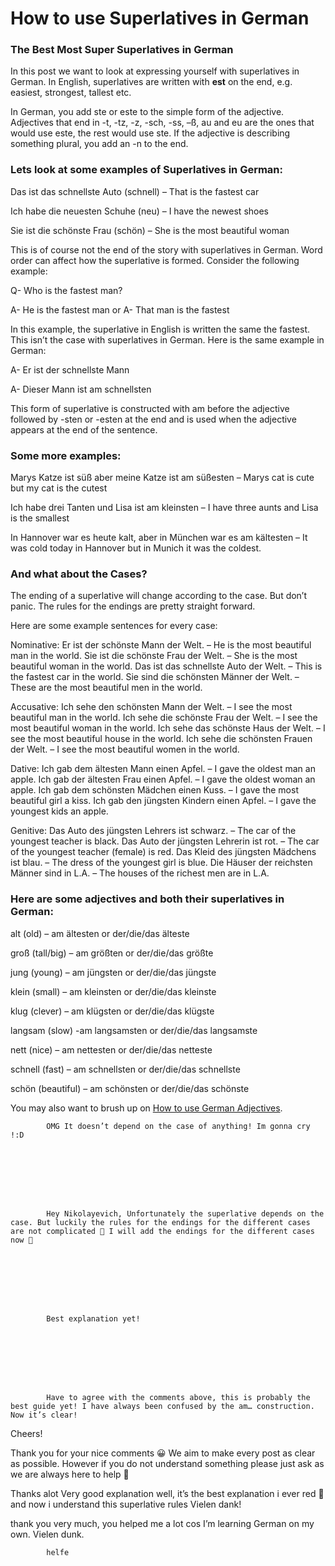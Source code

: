 # How to use Superlatives in German

### [](http://www.jabbalab.com/blog/wp-content/uploads/2010/09/superlatives.jpg)The Best Most Super Superlatives in German

In this post we want to look at expressing yourself with superlatives in German. In English, superlatives are written with **est** on the end, e.g. easiest, strongest, tallest etc.

In German, you add ste or este to the simple form of the adjective. Adjectives that end in -t, -tz, -z, -sch, -ss, –ß, au and eu are the ones that would use este, the rest would use ste. If the adjective is describing something plural, you add an -n to the end.

### Lets look at some examples of Superlatives in German:

Das ist das schnellste Auto (schnell) – That is the fastest car

Ich habe die neuesten Schuhe (neu) – I have the newest shoes

Sie ist die schönste Frau (schön) – She is the most beautiful woman

This is of course not the end of the story with superlatives in German. Word order can affect how the superlative is formed. Consider the following example:

Q- Who is the fastest man?

A- He is the fastest man or
A- That man is the fastest

In this example, the superlative in English is written the same the fastest. This isn’t the case with superlatives in German. Here is the same example in German:

A- Er ist der schnellste Mann

A- Dieser Mann ist am schnellsten

This form of superlative is constructed with am before the adjective followed by -sten or -esten at the end and is used when the adjective appears at the end of the sentence.

### Some more examples:

Marys Katze ist süß aber meine Katze ist am süßesten – Marys cat is cute but my cat is the cutest

Ich habe drei Tanten und Lisa ist am kleinsten – I have three aunts and Lisa is the smallest

In Hannover war es heute kalt, aber in München war es am kältesten – It was cold today in Hannover but in Munich it was the coldest.

### And what about the Cases?

The ending of a superlative will change according to the case. But don’t panic. The rules for the endings are pretty straight forward.

Here are some example sentences for every case:

Nominative:
Er ist der schönste Mann der Welt. – He is the most beautiful man in the world.
Sie ist die schönste Frau der Welt. – She is the most beautiful woman in the world.
Das ist das schnellste Auto der Welt. – This is the fastest car in the world.
Sie sind die schönsten Männer der Welt. – These are the most beautiful men in the world.

Accusative: 
Ich sehe den schönsten Mann der Welt. – I see the most beautiful man in the world.
Ich sehe die schönste Frau der Welt. – I see the most beautiful woman in the world.
Ich sehe das schönste Haus der Welt. – I see the most beautiful house in the world.
Ich sehe die schönsten Frauen der Welt. – I see the most beautiful women in the world.

Dative:
Ich gab dem ältesten Mann einen Apfel. – I gave the oldest man an apple.
Ich gab der ältesten Frau einen Apfel. – I gave the oldest woman an apple.
Ich gab dem schönsten Mädchen einen Kuss. – I gave the most beautiful girl a kiss.
Ich gab den jüngsten Kindern einen Apfel. – I gave the youngest kids an apple.

Genitive:
Das Auto des jüngsten Lehrers ist schwarz. – The car of the youngest teacher is black.
Das Auto der jüngsten Lehrerin ist rot. – The car of the youngest teacher (female) is red.
Das Kleid des jüngsten Mädchens ist blau. – The dress of the youngest girl is blue.
Die Häuser der reichsten Männer sind in L.A. – The houses of the richest men are in L.A.

### Here are some adjectives and both their superlatives in German:

alt (old) – am ältesten or der/die/das älteste

groß (tall/big) – am größten or der/die/das größte

jung (young) – am jüngsten or der/die/das jüngste

klein (small) – am kleinsten or der/die/das kleinste

klug (clever) – am klügsten or der/die/das klügste

langsam (slow) -am langsamsten or der/die/das langsamste

nett (nice) – am nettesten or der/die/das netteste

schnell (fast) – am schnellsten or der/die/das schnellste

schön (beautiful) – am schönsten or der/die/das schönste

You may also want to brush up on [How to use German Adjectives](../810/how-to-use-german-adjectives.html).

                    


        
        
            OMG It doesn’t depend on the case of anything! Im gonna cry !:D

        

    


        
        
            Hey Nikolayevich, Unfortunately the superlative depends on the case. But luckily the rules for the endings for the different cases are not complicated 🙂 I will add the endings for the different cases now 🙂

        

    


        
        
            Best explanation yet!

        

    


        
        
            Have to agree with the comments above, this is probably the best guide yet! I have always been confused by the am… construction. Now it’s clear!
Cheers!

        

    


Thank you for your nice comments 😀
We aim to make every post as clear as possible. However if you do not understand something please just ask as we are always here to help 🙂



Thanks alot
Very good explanation
well, it’s the best explanation i ever red 🙂
and now i understand this superlative rules
Vielen dank!



thank you very much,
you helped me a lot cos I’m learning German on my own.
Vielen dunk.



        
        
            helfe

        

    
